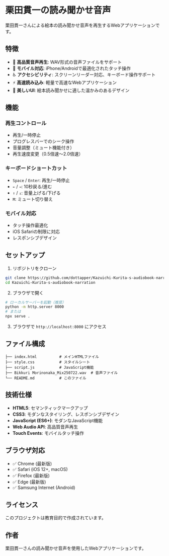 # 栗田貫一の読み聞かせ音声

栗田貫一さんによる絵本の読み聞かせ音声を再生するWebアプリケーションです。

## 特徴

- 🎵 **高品質音声再生**: WAV形式の音声ファイルをサポート
- 📱 **モバイル対応**: iPhone/Androidで最適化されたタッチ操作
- ♿ **アクセシビリティ**: スクリーンリーダー対応、キーボード操作サポート
- ⚡ **高速読み込み**: 軽量で高速なWebアプリケーション
- 🎨 **美しいUI**: 絵本読み聞かせに適した温かみのあるデザイン

## 機能

### 再生コントロール
- 再生/一時停止
- プログレスバーでのシーク操作
- 音量調整（ミュート機能付き）
- 再生速度変更（0.5倍速〜2.0倍速）

### キーボードショートカット
- `Space` / `Enter`: 再生/一時停止
- `←` / `→`: 10秒戻る/進む
- `↑` / `↓`: 音量上げる/下げる
- `M`: ミュート切り替え

### モバイル対応
- タッチ操作最適化
- iOS Safariの制限に対応
- レスポンシブデザイン

## セットアップ

1. リポジトリをクローン
```bash
git clone https://github.com/dottapper/Kazuichi-Kurita-s-audiobook-narration.git
cd Kazuichi-Kurita-s-audiobook-narration
```

2. ブラウザで開く
```bash
# ローカルサーバーを起動（推奨）
python -m http.server 8000
# または
npx serve .
```

3. ブラウザで `http://localhost:8000` にアクセス

## ファイル構成

```
├── index.html          # メインHTMLファイル
├── style.css           # スタイルシート
├── script.js           # JavaScript機能
├── Bikkuri Morinonaka_Mix250722.wav  # 音声ファイル
└── README.md           # このファイル
```

## 技術仕様

- **HTML5**: セマンティックマークアップ
- **CSS3**: モダンなスタイリング、レスポンシブデザイン
- **JavaScript (ES6+)**: モダンなJavaScript機能
- **Web Audio API**: 高品質音声再生
- **Touch Events**: モバイルタッチ操作

## ブラウザ対応

- ✅ Chrome (最新版)
- ✅ Safari (iOS 12+, macOS)
- ✅ Firefox (最新版)
- ✅ Edge (最新版)
- ✅ Samsung Internet (Android)

## ライセンス

このプロジェクトは教育目的で作成されています。

## 作者

栗田貫一さんの読み聞かせ音声を使用したWebアプリケーションです。 